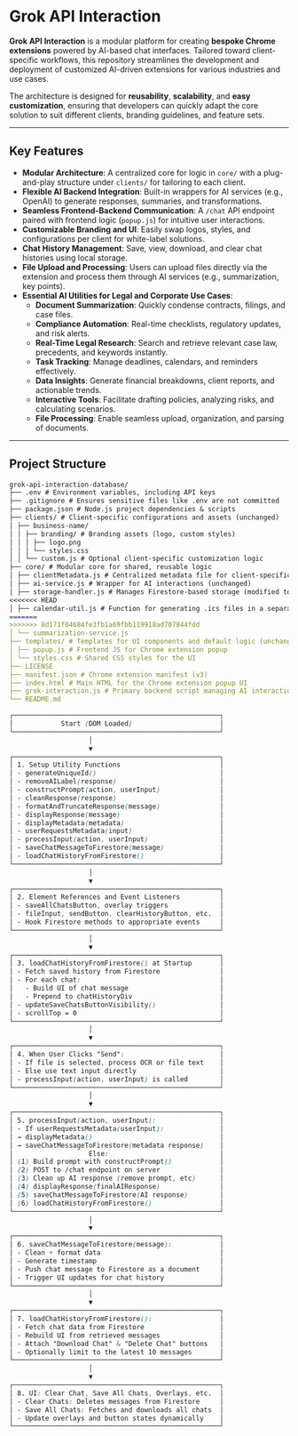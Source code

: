# Grok API Interaction

**Grok API Interaction** is a modular platform for creating **bespoke Chrome extensions** powered by AI-based chat interfaces. Tailored toward client-specific workflows, this repository streamlines the development and deployment of customized AI-driven extensions for various industries and use cases.

The architecture is designed for **reusability**, **scalability**, and **easy customization**, ensuring that developers can quickly adapt the core solution to suit different clients, branding guidelines, and feature sets.

---

## Key Features

- **Modular Architecture**: A centralized core for logic in `core/` with a plug-and-play structure under `clients/` for tailoring to each client.
- **Flexible AI Backend Integration**: Built-in wrappers for AI services (e.g., OpenAI) to generate responses, summaries, and transformations.
- **Seamless Frontend-Backend Communication**: A `/chat` API endpoint paired with frontend logic (`popup.js`) for intuitive user interactions.
- **Customizable Branding and UI**: Easily swap logos, styles, and configurations per client for white-label solutions.
- **Chat History Management**: Save, view, download, and clear chat histories using local storage.
- **File Upload and Processing**: Users can upload files directly via the extension and process them through AI services (e.g., summarization, key points).
- **Essential AI Utilities for Legal and Corporate Use Cases**:
  - **Document Summarization**: Quickly condense contracts, filings, and case files.
  - **Compliance Automation**: Real-time checklists, regulatory updates, and risk alerts.
  - **Real-Time Legal Research**: Search and retrieve relevant case law, precedents, and keywords instantly.
  - **Task Tracking**: Manage deadlines, calendars, and reminders effectively.
  - **Data Insights**: Generate financial breakdowns, client reports, and actionable trends.
  - **Interactive Tools**: Facilitate drafting policies, analyzing risks, and calculating scenarios.
  - **File Processing**: Enable seamless upload, organization, and parsing of documents.

---

## Project Structure

```markdown
grok-api-interaction-database/
├── .env # Environment variables, including API keys
├── .gitignore # Ensures sensitive files like .env are not committed
├── package.json # Node.js project dependencies & scripts
├── clients/ # Client-specific configurations and assets (unchanged)
│ ├── business-name/
│ │ ├── branding/ # Branding assets (logo, custom styles)
│ │ │ ├── logo.png
│ │ │ └── styles.css
│ │ └── custom.js # Optional client-specific customization logic
├── core/ # Modular core for shared, reusable logic
│ ├── clientMetadata.js # Centralized metadata file for client-specific information (unchanged)
│ ├── ai-service.js # Wrapper for AI interactions (unchanged)
│ ├── storage-handler.js # Manages Firestore-based storage (modified to replace local storage)
<<<<<<< HEAD
│ ├── calendar-util.js # Function for generating .ics files in a separate module
=======
>>>>>>> 8d171f04684fe3fb1a69fbb119918ad707844fdd
│ └── summarization-service.js
├── templates/ # Templates for UI components and default logic (unchanged)
│ ├── popup.js # Frontend JS for Chrome extension popup
│ └── styles.css # Shared CSS styles for the UI
├── LICENSE
├── manifest.json # Chrome extension manifest (v3)
├── index.html # Main HTML for the Chrome extension popup UI
├── grok-interaction.js # Primary backend script managing AI interactions
└── README.md
```

```scss
┌────────────────────────────────────────────────────┐
│            Start (DOM Loaded)                      │
└────────────────────────────────────────────────────┘
                    │
                    ▼
┌────────────────────────────────────────────────────┐
│ 1. Setup Utility Functions                         │
│ - generateUniqueId()                               │
│ - removeAILabel(response)                          │
│ - constructPrompt(action, userInput)               │
│ - cleanResponse(response)                          │
│ - formatAndTruncateResponse(message)               │
│ - displayResponse(message)                         │
│ - displayMetadata(metadata)                        │
│ - userRequestsMetadata(input)                      │
│ - processInput(action, userInput)                  │
│ - saveChatMessageToFirestore(message)              │
│ - loadChatHistoryFromFirestore()                   │
└────────────────────────────────────────────────────┘
                    │
                    ▼
┌────────────────────────────────────────────────────┐
│ 2. Element References and Event Listeners          │
│ - saveAllChatsButton, overlay triggers             │
│ - fileInput, sendButton, clearHistoryButton, etc.  │
│ - Hook Firestore methods to appropriate events     │
└────────────────────────────────────────────────────┘
                    │
                    ▼
┌────────────────────────────────────────────────────┐
│ 3. loadChatHistoryFromFirestore() at Startup       │
│ - Fetch saved history from Firestore               │
│ - For each chat:                                   │
│   - Build UI of chat message                       │
│   - Prepend to chatHistoryDiv                      │
│ - updateSaveChatsButtonVisibility()                │
│ - scrollTop = 0                                    │
└────────────────────────────────────────────────────┘
                    │
                    ▼
┌────────────────────────────────────────────────────┐
│ 4. When User Clicks "Send":                        │
│ - If file is selected, process OCR or file text    │
│ - Else use text input directly                     │
│ - processInput(action, userInput) is called        │
└────────────────────────────────────────────────────┘
                    │
                    ▼
┌────────────────────────────────────────────────────┐
│ 5. processInput(action, userInput):                │
│ - If userRequestsMetadata(userInput):              │
│ → displayMetadata()                                │
│ → saveChatMessageToFirestore(metadata response)    │
│                   Else:                            │
│ (1) Build prompt with constructPrompt()            │
│ (2) POST to /chat endpoint on server               │
│ (3) Clean up AI response (remove prompt, etc)      │
│ (4) displayResponse(finalAIResponse)               │
│ (5) saveChatMessageToFirestore(AI response)        │
│ (6) loadChatHistoryFromFirestore()                 │
└────────────────────────────────────────────────────┘
                    │
                    ▼
┌────────────────────────────────────────────────────┐
│ 6. saveChatMessageToFirestore(message):            │
│ - Clean + format data                              │
│ - Generate timestamp                               │
│ - Push chat message to Firestore as a document     │
│ - Trigger UI updates for chat history              │
└────────────────────────────────────────────────────┘
                    │
                    ▼
┌────────────────────────────────────────────────────┐
│ 7. loadChatHistoryFromFirestore():                 │
│ - Fetch chat data from Firestore                   │
│ - Rebuild UI from retrieved messages               │
│ - Attach "Download Chat" & "Delete Chat" buttons   │
│ - Optionally limit to the latest 10 messages       │
└────────────────────────────────────────────────────┘
                    │
                    ▼
┌────────────────────────────────────────────────────┐
│ 8. UI: Clear Chat, Save All Chats, Overlays, etc.  │
│ - Clear Chats: Deletes messages from Firestore     │
│ - Save All Chats: Fetches and downloads all chats  │
│ - Update overlays and button states dynamically    │
└────────────────────────────────────────────────────┘
```
